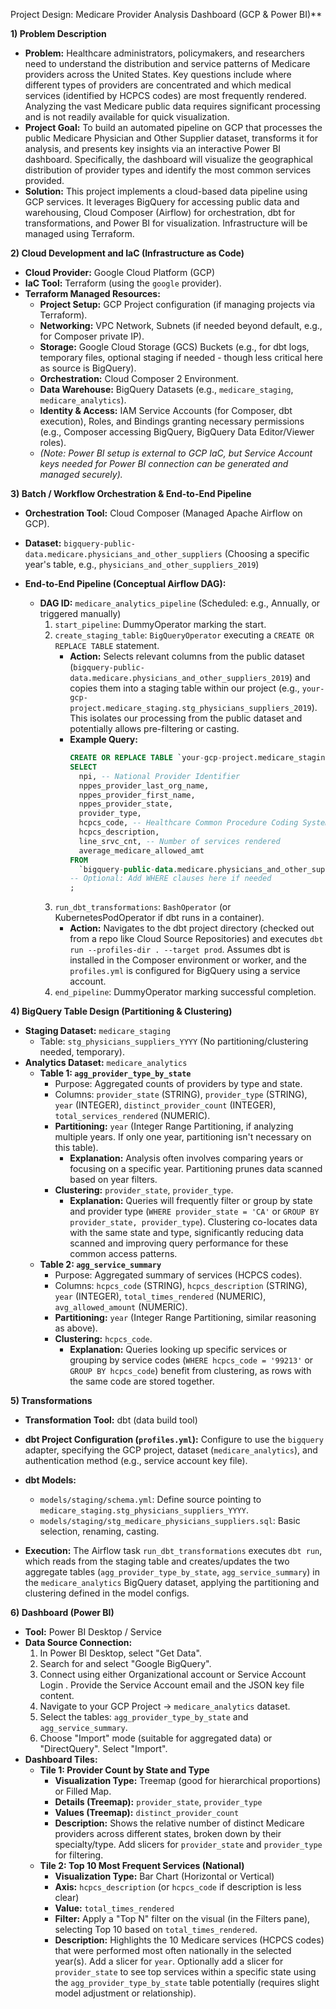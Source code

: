 Project Design: Medicare Provider Analysis Dashboard (GCP & Power BI)**

**1) Problem Description**

*   **Problem:** Healthcare administrators, policymakers, and researchers need to understand the distribution and service patterns of Medicare providers across the United States. Key questions include where different types of providers are concentrated and which medical services (identified by HCPCS codes) are most frequently rendered. Analyzing the vast Medicare public data requires significant processing and is not readily available for quick visualization.
*   **Project Goal:** To build an automated pipeline on GCP that processes the public Medicare Physician and Other Supplier dataset, transforms it for analysis, and presents key insights via an interactive Power BI dashboard. Specifically, the dashboard will visualize the geographical distribution of provider types and identify the most common services provided.
*   **Solution:** This project implements a cloud-based data pipeline using GCP services. It leverages BigQuery for accessing public data and warehousing, Cloud Composer (Airflow) for orchestration, dbt for transformations, and Power BI for visualization. Infrastructure will be managed using Terraform.

**2) Cloud Development and IaC (Infrastructure as Code)**

*   **Cloud Provider:** Google Cloud Platform (GCP)
*   **IaC Tool:** Terraform (using the `google` provider).
*   **Terraform Managed Resources:**
    *   **Project Setup:** GCP Project configuration (if managing projects via Terraform).
    *   **Networking:** VPC Network, Subnets (if needed beyond default, e.g., for Composer private IP).
    *   **Storage:** Google Cloud Storage (GCS) Buckets (e.g., for dbt logs, temporary files, optional staging if needed - though less critical here as source is BigQuery).
    *   **Orchestration:** Cloud Composer 2 Environment.
    *   **Data Warehouse:** BigQuery Datasets (e.g., `medicare_staging`, `medicare_analytics`).
    *   **Identity & Access:** IAM Service Accounts (for Composer, dbt execution), Roles, and Bindings granting necessary permissions (e.g., Composer accessing BigQuery, BigQuery Data Editor/Viewer roles).
    *   *(Note: Power BI setup is external to GCP IaC, but Service Account keys needed for Power BI connection can be generated and managed securely).*

**3) Batch / Workflow Orchestration & End-to-End Pipeline**

*   **Orchestration Tool:** Cloud Composer (Managed Apache Airflow on GCP).
*   **Dataset:** `bigquery-public-data.medicare.physicians_and_other_suppliers` (Choosing a specific year's table, e.g., `physicians_and_other_suppliers_2019`)
*   **End-to-End Pipeline (Conceptual Airflow DAG):**

    *   **DAG ID:** `medicare_analytics_pipeline` (Scheduled: e.g., Annually, or triggered manually)
        1.  `start_pipeline`: DummyOperator marking the start.
        2.  `create_staging_table`: `BigQueryOperator` executing a `CREATE OR REPLACE TABLE` statement.
            *   **Action:** Selects relevant columns from the public dataset (`bigquery-public-data.medicare.physicians_and_other_suppliers_2019`) and copies them into a staging table within our project (e.g., `your-gcp-project.medicare_staging.stg_physicians_suppliers_2019`). This isolates our processing from the public dataset and potentially allows pre-filtering or casting.
            *   **Example Query:**
                ```sql
                CREATE OR REPLACE TABLE `your-gcp-project.medicare_staging.stg_physicians_suppliers_2019` AS
                SELECT
                  npi, -- National Provider Identifier
                  nppes_provider_last_org_name,
                  nppes_provider_first_name,
                  nppes_provider_state,
                  provider_type,
                  hcpcs_code, -- Healthcare Common Procedure Coding System
                  hcpcs_description,
                  line_srvc_cnt, -- Number of services rendered
                  average_medicare_allowed_amt
                FROM
                  `bigquery-public-data.medicare.physicians_and_other_suppliers_2019`
                -- Optional: Add WHERE clauses here if needed
                ;
                ```
        3.  `run_dbt_transformations`: `BashOperator` (or KubernetesPodOperator if dbt runs in a container).
            *   **Action:** Navigates to the dbt project directory (checked out from a repo like Cloud Source Repositories) and executes `dbt run --profiles-dir . --target prod`. Assumes dbt is installed in the Composer environment or worker, and the `profiles.yml` is configured for BigQuery using a service account.
        4.  `end_pipeline`: DummyOperator marking successful completion.

**4) BigQuery Table Design (Partitioning & Clustering)**

*   **Staging Dataset:** `medicare_staging`
    *   Table: `stg_physicians_suppliers_YYYY` (No partitioning/clustering needed, temporary).
*   **Analytics Dataset:** `medicare_analytics`
    *   **Table 1: `agg_provider_type_by_state`**
        *   Purpose: Aggregated counts of providers by type and state.
        *   Columns: `provider_state` (STRING), `provider_type` (STRING), `year` (INTEGER), `distinct_provider_count` (INTEGER), `total_services_rendered` (NUMERIC).
        *   **Partitioning:** `year` (Integer Range Partitioning, if analyzing multiple years. If only one year, partitioning isn't necessary on this table).
            *   **Explanation:** Analysis often involves comparing years or focusing on a specific year. Partitioning prunes data scanned based on year filters.
        *   **Clustering:** `provider_state`, `provider_type`.
            *   **Explanation:** Queries will frequently filter or group by state and provider type (`WHERE provider_state = 'CA'` or `GROUP BY provider_state, provider_type`). Clustering co-locates data with the same state and type, significantly reducing data scanned and improving query performance for these common access patterns.
    *   **Table 2: `agg_service_summary`**
        *   Purpose: Aggregated summary of services (HCPCS codes).
        *   Columns: `hcpcs_code` (STRING), `hcpcs_description` (STRING), `year` (INTEGER), `total_times_rendered` (NUMERIC), `avg_allowed_amount` (NUMERIC).
        *   **Partitioning:** `year` (Integer Range Partitioning, similar reasoning as above).
        *   **Clustering:** `hcpcs_code`.
            *   **Explanation:** Queries looking up specific services or grouping by service codes (`WHERE hcpcs_code = '99213'` or `GROUP BY hcpcs_code`) benefit from clustering, as rows with the same code are stored together.

**5) Transformations**

*   **Transformation Tool:** dbt (data build tool)
*   **dbt Project Configuration (`profiles.yml`):** Configure to use the `bigquery` adapter, specifying the GCP project, dataset (`medicare_analytics`), and authentication method (e.g., service account key file).
*   **dbt Models:**
    *   `models/staging/schema.yml`: Define source pointing to `medicare_staging.stg_physicians_suppliers_YYYY`.
    *   `models/staging/stg_medicare_physicians_suppliers.sql`: Basic selection, renaming, casting.
       
*   **Execution:** The Airflow task `run_dbt_transformations` executes `dbt run`, which reads from the staging table and creates/updates the two aggregate tables (`agg_provider_type_by_state`, `agg_service_summary`) in the `medicare_analytics` BigQuery dataset, applying the partitioning and clustering defined in the model configs.

**6) Dashboard (Power BI)**

*   **Tool:** Power BI Desktop / Service
*   **Data Source Connection:**
    1.  In Power BI Desktop, select "Get Data".
    2.  Search for and select "Google BigQuery".
    3.  Connect using either Organizational account or Service Account Login . Provide the Service Account email and the JSON key file content.
    4.  Navigate to your GCP Project -> `medicare_analytics` dataset.
    5.  Select the tables: `agg_provider_type_by_state` and `agg_service_summary`.
    6.  Choose "Import" mode (suitable for aggregated data) or "DirectQuery". Select "Import".
*   **Dashboard Tiles:**
    *   **Tile 1: Provider Count by State and Type**
        *   **Visualization Type:** Treemap (good for hierarchical proportions) or Filled Map.
        *   **Details (Treemap):** `provider_state`, `provider_type`
        *   **Values (Treemap):** `distinct_provider_count`
        *   **Description:** Shows the relative number of distinct Medicare providers across different states, broken down by their specialty/type. Add slicers for `provider_state` and `provider_type` for filtering.
    *   **Tile 2: Top 10 Most Frequent Services (National)**
        *   **Visualization Type:** Bar Chart (Horizontal or Vertical)
        *   **Axis:** `hcpcs_description` (or `hcpcs_code` if description is less clear)
        *   **Value:** `total_times_rendered`
        *   **Filter:** Apply a "Top N" filter on the visual (in the Filters pane), selecting Top 10 based on `total_times_rendered`.
        *   **Description:** Highlights the 10 Medicare services (HCPCS codes) that were performed most often nationally in the selected year(s). Add a slicer for `year`. Optionally add a slicer for `provider_state` to see top services within a specific state using the `agg_provider_type_by_state` table potentially (requires slight model adjustment or relationship).
